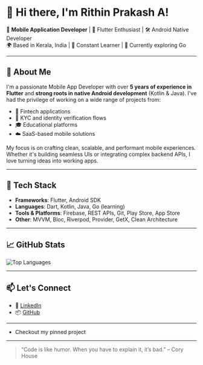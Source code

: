 # 👋 Hi there, I'm Rithin Prakash A!

🎯 **Mobile Application Developer** | 💙 Flutter Enthusiast | 🛠️ Android Native Developer  
🌍 Based in Kerala, India | 🔄 Constant Learner | 🐹 Currently exploring Go

---

## 🚀 About Me

I'm a passionate Mobile App Developer with over **5 years of experience in Flutter** and **strong roots in native Android development** (Kotlin & Java). I've had the privilege of working on a wide range of projects from:

- 📲 Fintech applications
- 🔐 KYC and identity verification flows
- 🎓 Educational platforms
- ☁️ SaaS-based mobile solutions

My focus is on crafting clean, scalable, and performant mobile experiences. Whether it's building seamless UIs or integrating complex backend APIs, I love turning ideas into working apps.

---

## 🧰 Tech Stack

- **Frameworks**: Flutter, Android SDK
- **Languages**: Dart, Kotlin, Java, Go (learning)
- **Tools & Platforms**: Firebase, REST APIs, Git, Play Store, App Store
- **Other**: MVVM, Bloc, Riverpod, Provider, GetX, Clean Architecture

---

## 📈 GitHub Stats

![Top Languages](https://github-readme-stats.vercel.app/api/top-langs/?username=rithin-prakash&layout=compact&theme=github_dark)

---

## 📫 Let's Connect

- 💼 [LinkedIn](https://www.linkedin.com/in/rithinprakasha)
- 📦 [GitHub](https://github.com/rithin-prakash)

---

- Checkout my pinned project

---

> “Code is like humor. When you have to explain it, it’s bad.” – Cory House

